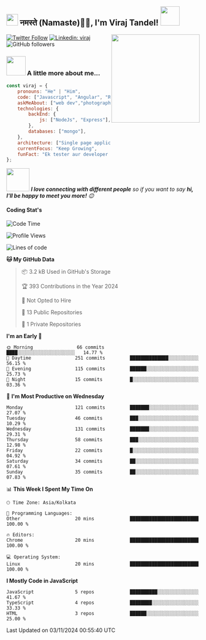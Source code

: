 <h2><img src="https://emojis.slackmojis.com/emojis/images/1531849430/4246/blob-sunglasses.gif?1531849430" width="30"/> नमस्ते (Namaste)🙏🏻, I'm Viraj Tandel! <img src="https://media.giphy.com/media/12oufCB0MyZ1Go/giphy.gif" width="50"></h2>
<img align='right' src="https://media.giphy.com/media/M9gbBd9nbDrOTu1Mqx/giphy.gif" width="230">
<!-- <p><em>Associate Technical Lead at <a href="https://www.oneorigin.us/">OneOrigin -->
<!-- </a><img src="https://media.giphy.com/media/WUlplcMpOCEmTGBtBW/giphy.gif" width="30">  -->
</em></p>

[![Twitter Follow](https://img.shields.io/twitter/follow/misteranmol?label=Follow)](https://x.com/intent/follow?screen_name=viraj_tandel03)
[![Linkedin: viraj](https://img.shields.io/badge/-viraj-blue?style=flat-square&logo=Linkedin&logoColor=white&link=)](https://www.linkedin.com/in/viraj-tandel-627494155/)
![GitHub followers](https://img.shields.io/github/followers/Viraj-Tandel?label=Follow&style=social)

### <img src="https://media.giphy.com/media/VgCDAzcKvsR6OM0uWg/giphy.gif" width="50"> A little more about me...  

```javascript
const viraj = {
    pronouns: "He" | "Him",
    code: ["Javascript", "Angular", "React"],
    askMeAbout: ["web dev","photography", "Fitness Freak", "Sports Payer"],
    technologies: {
        backEnd: {
            js: ["NodeJs", "Express"],
        },
        databases: ["mongo"],
    },
    architecture: ["Single page applications"],
    currentFocus: "Keep Growing",
    funFact: "Ek tester aur developer kabhi dost nahi ban sakte😉"
};
```

<img src="https://media.giphy.com/media/LnQjpWaON8nhr21vNW/giphy.gif" width="60"> <em><b>I love connecting with different people</b> so if you want to say <b>hi, I'll be happy to meet you more!</b> 😊</em>

<h4>Coding Stat's</h4>

<!--START_SECTION:waka-->
![Code Time](http://img.shields.io/badge/Code%20Time-119%20hrs%2044%20mins-blue)

![Profile Views](http://img.shields.io/badge/Profile%20Views-0-blue)

![Lines of code](https://img.shields.io/badge/From%20Hello%20World%20I%27ve%20Written-84.1%20thousand%20lines%20of%20code-blue)

**🐱 My GitHub Data** 

> 📦 3.2 kB Used in GitHub's Storage 
 > 
> 🏆 393 Contributions in the Year 2024
 > 
> 🚫 Not Opted to Hire
 > 
> 📜 13 Public Repositories 
 > 
> 🔑 1 Private Repositories 
 > 
**I'm an Early 🐤** 

```text
🌞 Morning                66 commits          ████░░░░░░░░░░░░░░░░░░░░░   14.77 % 
🌆 Daytime                251 commits         ██████████████░░░░░░░░░░░   56.15 % 
🌃 Evening                115 commits         ██████░░░░░░░░░░░░░░░░░░░   25.73 % 
🌙 Night                  15 commits          █░░░░░░░░░░░░░░░░░░░░░░░░   03.36 % 
```
📅 **I'm Most Productive on Wednesday** 

```text
Monday                   121 commits         ███████░░░░░░░░░░░░░░░░░░   27.07 % 
Tuesday                  46 commits          ███░░░░░░░░░░░░░░░░░░░░░░   10.29 % 
Wednesday                131 commits         ███████░░░░░░░░░░░░░░░░░░   29.31 % 
Thursday                 58 commits          ███░░░░░░░░░░░░░░░░░░░░░░   12.98 % 
Friday                   22 commits          █░░░░░░░░░░░░░░░░░░░░░░░░   04.92 % 
Saturday                 34 commits          ██░░░░░░░░░░░░░░░░░░░░░░░   07.61 % 
Sunday                   35 commits          ██░░░░░░░░░░░░░░░░░░░░░░░   07.83 % 
```


📊 **This Week I Spent My Time On** 

```text
🕑︎ Time Zone: Asia/Kolkata

💬 Programming Languages: 
Other                    20 mins             █████████████████████████   100.00 % 

🔥 Editors: 
Chrome                   20 mins             █████████████████████████   100.00 % 

💻 Operating System: 
Linux                    20 mins             █████████████████████████   100.00 % 
```

**I Mostly Code in JavaScript** 

```text
JavaScript               5 repos             ██████████░░░░░░░░░░░░░░░   41.67 % 
TypeScript               4 repos             ████████░░░░░░░░░░░░░░░░░   33.33 % 
HTML                     3 repos             ██████░░░░░░░░░░░░░░░░░░░   25.00 % 
```




 Last Updated on 03/11/2024 00:55:40 UTC
<!--END_SECTION:waka-->

<!--
![](http://github-profile-summary-cards.vercel.app/api/cards/profile-details?username=Viraj-Tandel&theme=2077)
![](http://github-profile-summary-cards.vercel.app/api/cards/productive-time?username=Viraj-Tandel&theme=2077&utcOffset=5.30)![](http://github-profile-summary-cards.vercel.app/api/cards/repos-per-language?username=Viraj-Tandel&theme=2077)
-->
<!-- ![](http://github-profile-summary-cards.vercel.app/api/cards/most-commit-language?username=Viraj-Tandel&theme=2077) -->
<!-- ![](http://github-profile-summary-cards.vercel.app/api/cards/stats?username=Viraj-Tandel&theme=2077) -->
